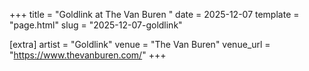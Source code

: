 +++
title = "Goldlink at The Van Buren "
date = 2025-12-07
template = "page.html"
slug = "2025-12-07-goldlink"

[extra]
artist = "Goldlink"
venue = "The Van Buren"
venue_url = "https://www.thevanburen.com/"
+++
